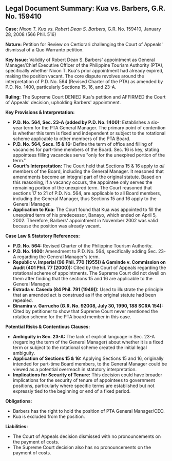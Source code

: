 ## Legal Document Summary: Kua vs. Barbers, G.R. No. 159410

**Case:** *Nixon T. Kua vs. Robert Dean S. Barbers*, G.R. No. 159410, January 28, 2008 (566 Phil. 516)

**Nature:** Petition for Review on Certiorari challenging the Court of Appeals' dismissal of a Quo Warranto petition.

**Key Issue:** Validity of Robert Dean S. Barbers' appointment as General Manager/Chief Executive Officer of the Philippine Tourism Authority (PTA), specifically whether Nixon T. Kua's prior appointment had already expired, making the position vacant. The core dispute revolves around the interpretation of P.D. No. 564 (Revised Charter of the PTA) as amended by P.D. No. 1400, particularly Sections 15, 16, and 23-A.

**Ruling:** The Supreme Court DENIED Kua's petition and AFFIRMED the Court of Appeals' decision, upholding Barbers' appointment.

**Key Provisions & Interpretation:**

*   **P.D. No. 564, Sec. 23-A (added by P.D. No. 1400):**  Establishes a six-year term for the PTA General Manager.  The primary point of contention is whether this term is fixed and independent or subject to the rotational scheme applicable to other members of the PTA Board.
*   **P.D. No. 564, Secs. 15 & 16:**  Define the term of office and filling of vacancies for part-time members of the Board. Sec. 16 is key, stating appointees filling vacancies serve "only for the unexpired portion of the term."
*   **Court's Interpretation:** The Court held that Sections 15 & 16 apply to *all* members of the Board, including the General Manager. It reasoned that amendments become an integral part of the original statute. Based on this reasoning, if a vacancy occurs, the appointee only serves the remaining portion of the unexpired term. The Court reasoned that sections 17 to 21 of P.D. No. 564, are applicable to all Board members, including the General Manager, thus Sections 15 and 16 apply to the General Manager.
*   **Application to Kua:** The Court found that Kua was appointed to fill the unexpired term of his predecessor, Banayo, which ended on April 5, 2002. Therefore, Barbers' appointment in November 2002 was valid because the position was already vacant.

**Case Law & Statutory References:**

*   **P.D. No. 564:** Revised Charter of the Philippine Tourism Authority.
*   **P.D. No. 1400:** Amendment to P.D. No. 564, specifically adding Sec. 23-A regarding the General Manager's term.
*   **Republic v. Imperial (96 Phil. 770 (1955)) & Gaminde v. Commission on Audit (401 Phil. 77 (2000)):**  Cited by the Court of Appeals regarding the rotational scheme of appointments. The Supreme Court did not dwell on them after finding that the sections 15 and 16 are applicable to the General Manager.
*   **Estrada v. Caseda (84 Phil. 791 (1949)):** Used to illustrate the principle that an amended act is construed as if the original statute had been repealed.
*   **Binamira v. Garrucho (G.R. No. 92008, July 30, 1990, 188 SCRA 154):**  Cited by petitioner to show that Supreme Court never mentioned the rotation scheme for the PTA board member in this case.

**Potential Risks & Contentious Clauses:**

*   **Ambiguity in Sec. 23-A:** The lack of explicit language in Sec. 23-A (regarding the term of the General Manager) about whether it is a fixed term or subject to the rotational scheme created the initial legal ambiguity.
*   **Application of Sections 15 & 16:** Applying Sections 15 and 16, originally intended for part-time Board members, to the General Manager could be viewed as a potential overreach in statutory interpretation.
*   **Implications for Security of Tenure:** This decision could have broader implications for the security of tenure of appointees to government positions, particularly where specific terms are established but not expressly tied to the beginning or end of a fixed period.

**Obligations:**

*   Barbers has the right to hold the position of PTA General Manager/CEO.
*   Kua is excluded from the position.

**Liabilities:**

*   The Court of Appeals decision dismissed with no pronouncements on the payment of costs.
*   The Supreme Court decision also has no pronouncements on the payment of costs.
